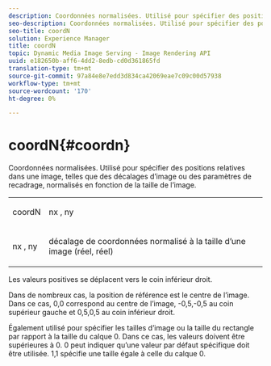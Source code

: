 ```yaml
---
description: Coordonnées normalisées. Utilisé pour spécifier des positions relatives dans une image, telles que des décalages d’image ou des paramètres de recadrage, normalisés en fonction de la taille de l’image.
seo-description: Coordonnées normalisées. Utilisé pour spécifier des positions relatives dans une image, telles que des décalages d’image ou des paramètres de recadrage, normalisés en fonction de la taille de l’image.
seo-title: coordN
solution: Experience Manager
title: coordN
topic: Dynamic Media Image Serving - Image Rendering API
uuid: e182650b-aff6-4dd2-8edb-cd0d361865fd
translation-type: tm+mt
source-git-commit: 97a84e8e7edd3d834ca42069eae7c09c00d57938
workflow-type: tm+mt
source-wordcount: '170'
ht-degree: 0%

---
```



# coordN{#coordn}

Coordonnées normalisées. Utilisé pour spécifier des positions relatives dans une image, telles que des décalages d’image ou des paramètres de recadrage, normalisés en fonction de la taille de l’image.

<table id="simpletable_EFA3111DC4B94BAF94715500DB4DD8FB"> 
 <tr class="strow"> 
  <td class="stentry"> <p><span class="codeph"> <span class="varname"> coordN</span> </span> </p> </td> 
  <td class="stentry"> <p><span class="codeph"> <span class="varname"> nx</span> </span>,  <span class="codeph"><span class="varname"> ny</span></span> </p></td> 
 </tr> 
 <tr class="strow"> 
  <td class="stentry"> <p><span class="codeph"> <span class="varname"> nx</span> </span>,  <span class="codeph"><span class="varname"> ny</span></span> </p></td> 
  <td class="stentry"> <p>décalage de coordonnées normalisé à la taille d’une image (réel, réel) </p></td> 
 </tr> 
</table>

Les valeurs positives se déplacent vers le coin inférieur droit.

Dans de nombreux cas, la position de référence est le centre de l’image. Dans ce cas, 0,0 correspond au centre de l’image, -0,5,-0,5 au coin supérieur gauche et 0,5,0,5 au coin inférieur droit.

Également utilisé pour spécifier les tailles d’image ou la taille du rectangle par rapport à la taille du calque 0. Dans ce cas, les valeurs doivent être supérieures à 0. 0 peut indiquer qu’une valeur par défaut spécifique doit être utilisée. 1,1 spécifie une taille égale à celle du calque 0.
